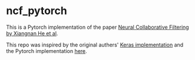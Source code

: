 # ncf_pytorch
This is a Pytorch implementation of the paper [Neural Collaborative Filtering by Xiangnan He et al](https://arxiv.org/abs/1708.05031).

This repo was inspired by the original authers' [Keras implementation](https://github.com/hexiangnan/neural_collaborative_filtering) and the Pytorch implementation [here](https://github.com/guoyang9/NCF).
